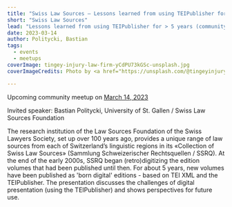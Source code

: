 ```yaml
---
title: "Swiss Law Sources – Lessons learned from using TEIPublisher for > 5 years"
short: "Swiss Law Sources"
lead: "Lessons learned from using TEIPublisher for > 5 years (community meetup March 14)"
date: 2023-03-14
author: Politycki, Bastian
tags:
  - events
  - meetups
coverImage: tingey-injury-law-firm-yCdPU73kGSc-unsplash.jpg
coverImageCredits: Photo by <a href="https://unsplash.com/@tingeyinjurylawfirm?utm_source=unsplash&utm_medium=referral&utm_content=creditCopyText">Tingey Injury Law Firm</a> on <a href="https://unsplash.com/s/photos/recht?utm_source=unsplash&utm_medium=referral&utm_content=creditCopyText">Unsplash</a>

---
```


Upcoming community meetup on [March 14, 2023](https://www.timeanddate.com/worldclock/fixedtime.html?msg=e-editiones+Community+Event&iso=20230314T17&p1=1425&ah=1)

Invited speaker: Bastian Politycki, University of St. Gallen / Swiss Law Sources Foundation

The research institution of the Law Sources Foundation of the Swiss Lawyers Society, set up over 100 years ago, provides a unique range of law sources from each of Switzerland’s linguistic regions in its «Collection of Swiss Law Sources» (Sammlung Schweizerischer Rechtsquellen / SSRQ). At the end of the early 2000s, SSRQ began (retro)digitizing the edition volumes that had been published until then. For about 5 years, new volumes have been published as 'born digital' editions - based on TEI XML and the TEIPublisher. The presentation discusses the challenges of digital presentation (using the TEIPublisher) and shows perspectives for future use.

